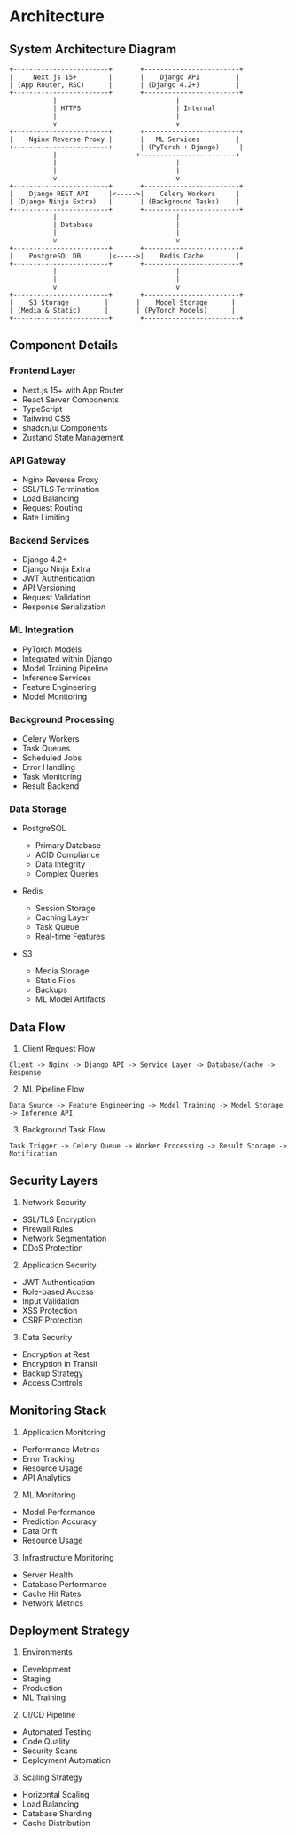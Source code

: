 # Architecture

## System Architecture Diagram

```
+------------------------+       +------------------------+
|     Next.js 15+        |       |    Django API         |
| (App Router, RSC)      |       | (Django 4.2+)         |
+------------------------+       +------------------------+
           |                              |
           | HTTPS                        | Internal
           |                              |
           v                              v
+------------------------+       +------------------------+
|    Nginx Reverse Proxy |       |   ML Services         |
+------------------------+       | (PyTorch + Django)     |
           |                    +------------------------+
           |                              |
           |                              |
           v                              v
+------------------------+       +------------------------+
|    Django REST API     |<----->|    Celery Workers     |
| (Django Ninja Extra)   |       | (Background Tasks)    |
+------------------------+       +------------------------+
           |                              |
           | Database                     |
           |                              |
           v                              v
+------------------------+       +------------------------+
|    PostgreSQL DB       |<----->|    Redis Cache        |
+------------------------+       +------------------------+
           |                              |
           |                              |
           v                              v
+------------------------+       +------------------------+
|    S3 Storage         |       |    Model Storage      |
| (Media & Static)      |       | (PyTorch Models)      |
+------------------------+       +------------------------+
```

## Component Details

### Frontend Layer
- Next.js 15+ with App Router
- React Server Components
- TypeScript
- Tailwind CSS
- shadcn/ui Components
- Zustand State Management

### API Gateway
- Nginx Reverse Proxy
- SSL/TLS Termination
- Load Balancing
- Request Routing
- Rate Limiting

### Backend Services
- Django 4.2+
- Django Ninja Extra
- JWT Authentication
- API Versioning
- Request Validation
- Response Serialization

### ML Integration
- PyTorch Models
- Integrated within Django
- Model Training Pipeline
- Inference Services
- Feature Engineering
- Model Monitoring

### Background Processing
- Celery Workers
- Task Queues
- Scheduled Jobs
- Error Handling
- Task Monitoring
- Result Backend

### Data Storage
- PostgreSQL
  - Primary Database
  - ACID Compliance
  - Data Integrity
  - Complex Queries

- Redis
  - Session Storage
  - Caching Layer
  - Task Queue
  - Real-time Features

- S3
  - Media Storage
  - Static Files
  - Backups
  - ML Model Artifacts

## Data Flow

1. Client Request Flow
```
Client -> Nginx -> Django API -> Service Layer -> Database/Cache -> Response
```

2. ML Pipeline Flow
```
Data Source -> Feature Engineering -> Model Training -> Model Storage -> Inference API
```

3. Background Task Flow
```
Task Trigger -> Celery Queue -> Worker Processing -> Result Storage -> Notification
```

## Security Layers

1. Network Security
- SSL/TLS Encryption
- Firewall Rules
- Network Segmentation
- DDoS Protection

2. Application Security
- JWT Authentication
- Role-based Access
- Input Validation
- XSS Protection
- CSRF Protection

3. Data Security
- Encryption at Rest
- Encryption in Transit
- Backup Strategy
- Access Controls

## Monitoring Stack

1. Application Monitoring
- Performance Metrics
- Error Tracking
- Resource Usage
- API Analytics

2. ML Monitoring
- Model Performance
- Prediction Accuracy
- Data Drift
- Resource Usage

3. Infrastructure Monitoring
- Server Health
- Database Performance
- Cache Hit Rates
- Network Metrics

## Deployment Strategy

1. Environments
- Development
- Staging
- Production
- ML Training

2. CI/CD Pipeline
- Automated Testing
- Code Quality
- Security Scans
- Deployment Automation

3. Scaling Strategy
- Horizontal Scaling
- Load Balancing
- Database Sharding
- Cache Distribution